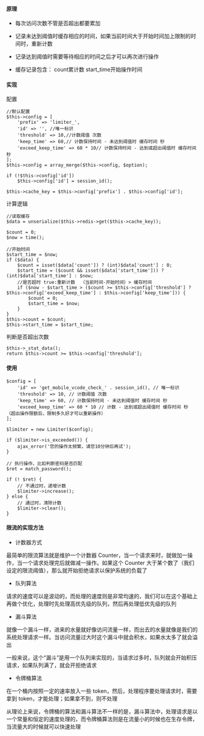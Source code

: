 #### 原理

- 每次访问次数不管是否超出都要累加

- 记录未达到阈值时缓存相应的时间，如果当前时间大于开始时间加上限制的时间时，重新计数

- 记录达到阈值时需要等待相应的时间之后才可以再次进行操作

- 缓存记录包含： count累计数 start_time开始操作时间

#### 实现

配置
```
//默认配置
$this->config = [
    'prefix' => 'limiter_',
    'id' => '', //唯一标识
    'threshold' => 10,//计数阈值 次数
    'keep_time' => 60,// 计数保持时间 - 未达到阈值时 缓存时间 秒
    'exceed_keep_time' => 60 * 10// 计数保持时间 - 达到或超出阈值时 缓存时间 秒
];
$this->config = array_merge($this->config, $option);

if (!$this->config['id'])
    $this->config['id'] = session_id();

$this->cache_key = $this->config['prefix'] . $this->config['id'];
```


计算逻辑
```
//读取缓存
$data = unserialize($this->redis->get($this->cache_key));

$count = 0;
$now = time();

//开始时间
$start_time = $now;
if ($data) {
    $count = isset($data['count']) ? (int)$data['count'] : 0;
    $start_time = ($count && isset($data['start_time'])) ? (int)$data['start_time'] : $now;
    //是否超时 true:重新计数  （当前时间-开始时间）> 缓存时间
    if ($now - $start_time > ($count >= $this->config['threshold'] ? $this->config['exceed_keep_time'] : $this->config['keep_time'])) {
        $count = 0;
        $start_time = $now;
    }
}
$this->count = $count;
$this->start_time = $start_time;
```

判断是否超出次数
```
$this->_stat_data();
return $this->count >= $this->config['threshold'];
```

#### 使用

```
$config = [
    'id' => 'get_mobile_vcode_check_' . session_id(), // 唯一标识
    'threshold' => 10, // 计数阈值 次数
    'keep_time' => 60, // 计数保持时间 - 未达到阈值时 缓存时间 秒
    'exceed_keep_time' => 60 * 10 // 计数 - 达到或超出阈值时 缓存时间 秒 （超出操作限额后，限制多久好才可以重新操作）
];

$limiter = new Limiter($config);

if ($limiter->is_exceeded()) {
	ajax_error('您的操作太频繁，请您10分钟后再试');
}

// 执行操作，比如判断密码是否匹配
$ret = match_password();

if (! $ret) {
	// 不通过时，递增计数
	$limiter->increase();
} else {
	// 通过时，清除计数
	$limiter->clear();
}
```

#### 限流的实现方法

- 计数器方式

最简单的限流算法就是维护一个计数器 Counter，当一个请求来时，就做加一操作，当一个请求处理完后就做减一操作。如果这个 Counter 大于某个数了（我们设定的限流阈值），那么就开始拒绝请求以保护系统的负载了

- 队列算法

请求的速度可以是波动的，而处理的速度则是非常均速的，我们可以在这个基础上再做个优化，处理时先处理高优先级的队列，然后再处理低优先级的队列

- 漏斗算法

就像一个漏斗一样，进来的水量就好像访问流量一样，而出去的水量就像是我们的系统处理请求一样。当访问流量过大时这个漏斗中就会积水，如果水太多了就会溢出

一般来说，这个“漏斗”是用一个队列来实现的，当请求过多时，队列就会开始积压请求，如果队列满了，就会开拒绝请求

- 令牌桶算法

在一个桶内按照一定的速率放入一些 token，然后，处理程序要处理请求时，需要拿到 token，才能处理；如果拿不到，则不处理

从理论上来说，令牌桶的算法和漏斗算法不一样的是，漏斗算法中，处理请求是以一个常量和恒定的速度处理的，而令牌桶算法则是在流量小的时候也在生存令牌，当流量大的时候就可以快速处理
